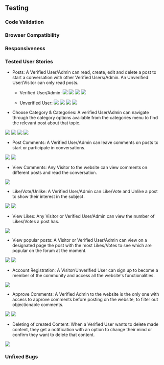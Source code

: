 ## Testing
### Code Validation
### Browser Compatibility
### Responsiveness
### Tested User Stories
* Posts:
A Verified User/Admin can read, create, edit and delete a post to start a conversation with other Verified Users/Admin. 
An Unverified User/Visitor can only read posts. 

  * Verified User/Admin:
  ![](documentation/testing/.png)
  ![](documentation/testing/.png)
  ![](documentation/testing/.png)
  ![](documentation/testing/.png)

  * Unverified User:
  ![](documentation/testing/.png)
  ![](documentation/testing/.png)
  ![](documentation/testing/.png)
  ![](documentation/testing/.png)

* Choose Category & Categories: 
A verified User/Admin can navigate through the category options available from the categories menu to find the relevant post about that topic.

![](documentation/testing/.png)
![](documentation/testing/.png)
![](documentation/testing/.png)
![](documentation/testing/.png)

* Post Comments: 
A Verified User/Admin can leave comments on posts to start or participate in conversations.

![](documentation/testing/.png)
![](documentation/testing/.png)

* View Comments: 
Any Visitor to the website can view comments on different posts and read the conversation. 

![](documentation/testing/.png)

* Like/Vote/Unlike: 
A Verified User/Admin can Like/Vote and Unlike a post to show their interest in the subject.

![](documentation/testing/.png)
![](documentation/testing/.png)

* View Likes: 
Any Visitor or Verified User/Admin can view the number of Likes/Votes a post has.

![](documentation/testing/.png)

* View popular posts: 
A Visitor or Verified User/Admin can view on a designated page the post with the most Likes/Votes to see which are popular on the forum at the moment.

![](documentation/testing/.png)
![](documentation/testing/.png)

* Account Registration: 
A Visitor/Unverified User can sign up to become a member of the community and access all the website's functionalities.

![](documentation/testing/.png)

* Approve Comments: 
A Verified Admin to the website is the only one with access to approve comments before posting on the website, to filter out objectionable comments.

![](documentation/testing/.png)
![](documentation/testing/.png)

* Deleting of created Content: 
When a Verified User wants to delete made content, they get a notification with an option to change their mind or confirm they want to delete that content.

![](documentation/testing/.png)

### Unfixed Bugs